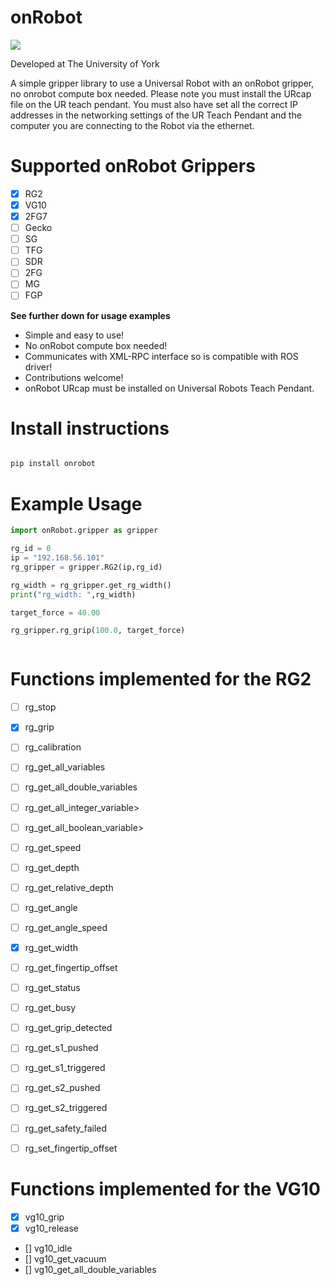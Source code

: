 # onRobot


![](./UOY-logo.svg)

Developed at The University of York

A simple gripper library to use a Universal Robot with an onRobot gripper, no onrobot compute box needed.
Please note you must install the URcap file on the UR teach pendant.
You must also have set all the correct IP addresses in the networking settings of the UR Teach Pendant and the computer you are connecting to the Robot via the ethernet.


# Supported onRobot Grippers
- [x] RG2
- [x] VG10
- [x] 2FG7 
- [ ] Gecko
- [ ] SG
- [ ] TFG
- [ ] SDR
- [ ] 2FG
- [ ] MG
- [ ] FGP

**See further down for usage examples**

- Simple and easy to use!
- No onRobot compute box needed!
- Communicates with XML-RPC interface so is compatible with ROS driver!
- Contributions welcome!
- onRobot URcap must be installed on Universal Robots Teach Pendant.

# Install instructions

```bash

pip install onrobot


```
# Example Usage

```python
import onRobot.gripper as gripper

rg_id = 0
ip = "192.168.56.101"
rg_gripper = gripper.RG2(ip,rg_id)

rg_width = rg_gripper.get_rg_width()
print("rg_width: ",rg_width)

target_force = 40.00

rg_gripper.rg_grip(100.0, target_force)



```


# Functions implemented for the RG2

- [ ] rg_stop
- [x] rg_grip
- [ ] rg_calibration
- [ ] rg_get_all_variables
- [ ] rg_get_all_double_variables
- [ ] rg_get_all_integer_variable>
- [ ] rg_get_all_boolean_variable>
- [ ] rg_get_speed
- [ ] rg_get_depth
- [ ] rg_get_relative_depth
- [ ] rg_get_angle
- [ ] rg_get_angle_speed
- [x] rg_get_width
- [ ] rg_get_fingertip_offset
- [ ] rg_get_status
- [ ] rg_get_busy
- [ ] rg_get_grip_detected
- [ ] rg_get_s1_pushed
- [ ] rg_get_s1_triggered
- [ ] rg_get_s2_pushed
- [ ] rg_get_s2_triggered
- [ ] rg_get_safety_failed
- [ ] rg_set_fingertip_offset


# Functions implemented for the VG10
- [x] vg10_grip
- [x] vg10_release
- [] vg10_idle
- [] vg10_get_vacuum
- [] vg10_get_all_double_variables
